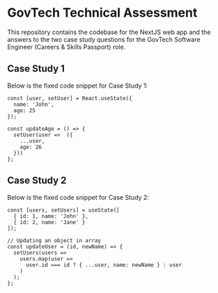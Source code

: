 # GovTech Technical Assessment
This repository contains the codebase for the NextJS web app and the answers to the two case study questions
for the GovTech Software Engineer (Careers & Skills Passport) role.

## Case Study 1
Below is the fixed code snippet for Case Study 1:
```
const [user, setUser] = React.useState({ 
  name: 'John', 
  age: 25 
});
  
const updateAge = () => {
  setUser(user =>  ({
    ...user,
    age: 26
  }))
};
```
## Case Study 2
Below is the fixed code snippet for Case Study 2:
```
const [users, setUsers] = useState([
  { id: 1, name: 'John' },
  { id: 2, name: 'Jane' }
]);

// Updating an object in array
const updateUser = (id, newName) => {
  setUsers(users => 
    users.map(user =>
      user.id === id ? { ...user, name: newName } : user
    )
  );
};
```

